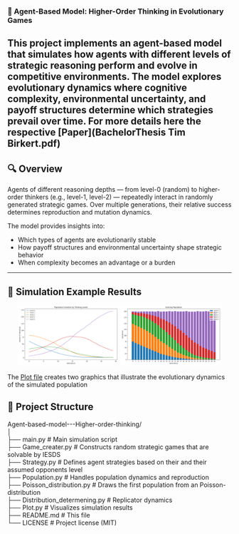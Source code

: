 ### 🧠 Agent-Based Model: Higher-Order Thinking in Evolutionary Games

This project implements an agent-based model that simulates how agents with different levels of strategic reasoning perform and evolve in competitive environments. The model explores evolutionary dynamics where cognitive complexity, environmental uncertainty, and payoff structures determine which strategies prevail over time.
For more details here the respective [Paper](BachelorThesis Tim Birkert.pdf)
---   

## 🔍 Overview

Agents of different reasoning depths — from level-0 (random) to higher-order thinkers (e.g., level-1, level-2) — repeatedly interact in randomly generated strategic games. Over multiple generations, their relative success determines reproduction and mutation dynamics.

The model provides insights into:
- Which types of agents are evolutionarily stable
- How payoff structures and environmental uncertainty shape strategic behavior
- When complexity becomes an advantage or a burden

---

## 🧪 Simulation Example Results

<div align="center">
  <img src="Bilder/II Poisson 1.0, N-C, N-S0.png" alt="" width="45%" />
  <img src="Bilder/Poisson 1.0, N-C, N-S0.png" alt="Simulation 2" width="45%" />
</div>
  
The [Plot file](functions/Plot.py) creates two graphics that illustrate the evolutionary dynamics of the simulated population

## 📁 Project Structure
Agent-based-model---Higher-order-thinking/  
│  
├── main.py # Main simulation script  
├── Game_creater.py # Constructs random strategic games that are solvable by IESDS  
├── Strategy.py # Defines agent strategies based on their and their assumed opponents level  
├── Population.py # Handles population dynamics and reproduction  
├── Poisson_distribution.py # Draws the first population from an Poisson-distribution  
├── Distribution_determening.py # Replicator dynamics  
├── Plot.py # Visualizes simulation results  
├── README.md # This file  
└── LICENSE # Project license (MIT)  

